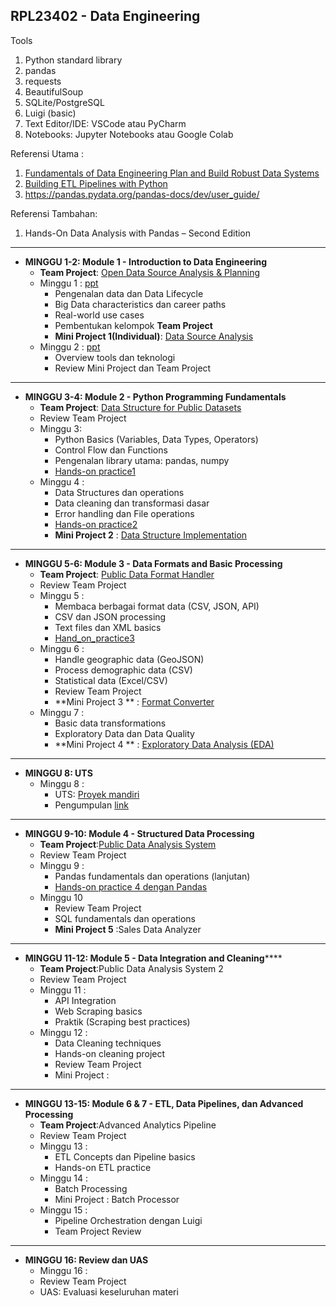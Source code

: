 RPL23402 - Data Engineering
---------------------------

Tools

1. Python standard library
2. pandas
3. requests
4. BeautifulSoup
5. SQLite/PostgreSQL
6. Luigi (basic)
7. Text Editor/IDE: VSCode atau PyCharm
8. Notebooks: Jupyter Notebooks atau Google Colab

Referensi Utama :

1. [Fundamentals of Data Engineering Plan and Build Robust Data Systems](https://drive.google.com/file/d/1ncjfLNRSMcwiP-Mk5IWqCgp5x767yvTW/view?usp=drive_link)
2. [Building ETL Pipelines with Python](https://drive.google.com/file/d/17yfmUb5fobAO-2K4p_QMaqBkzo7gHMfG/view?usp=sharing)
3. https://pandas.pydata.org/pandas-docs/dev/user_guide/

Referensi Tambahan:
1. Hands-On Data Analysis with Pandas – Second Edition
---

* **MINGGU 1-2: Module 1 - Introduction to Data Engineering**
  * **Team Project**: [Open Data Source Analysis & Planning](https://)
  * Minggu 1 : [ppt](https://drive.google.com/file/d/1zpElsFSyQ-FMyJ3YnHdGrUhMOcSYQNu7/view?usp=sharing)
    * Pengenalan data dan Data Lifecycle
    * Big Data characteristics dan career paths
    * Real-world use cases
    * Pembentukan kelompok  **Team Project**
    * **Mini Project 1(Individual)**: [Data Source Analysis](https://)
  * Minggu 2 : [ppt](https://https://drive.google.com/file/d/15tjISNazlHfNHcBz-NjFqxuotEmjnrQS/view?usp=sharing)
    * Overview tools dan teknologi
    * Review Mini Project dan Team Project

---

* **MINGGU 3-4: Module 2 - Python Programming Fundamentals**
  * **Team Project**: [Data Structure for Public Datasets](project/team_project2.md)
  * Review Team Project
  * Minggu 3:
    * Python Basics (Variables, Data Types, Operators)
    * Control Flow dan Functions
    * Pengenalan library utama: pandas, numpy
    * [Hands-on practice1](kode/Hands_on_practice1.ipynb)
  * Minggu 4 :
    * Data Structures dan operations
    * Data cleaning dan transformasi dasar
    * Error handling dan File operations
    * [Hands-on practice2](kode/hand_on_practice2)
    * **Mini Project 2** : [Data Structure Implementation](https://project/mini_project2.md)

---

* **MINGGU 5-6: Module 3 - Data Formats and Basic Processing**
  * **Team Project**: [Public Data Format Handler](project/team_project3.md)
  * Review Team Project
  * Minggu 5 :
    * Membaca berbagai format data (CSV, JSON, API)
    * CSV dan JSON processing
    * Text files dan XML basics
    * [Hand_on_practice3](kode/hand_on_practice3)
  * Minggu 6 :
    * Handle geographic data (GeoJSON)
    * Process demographic data (CSV)
    * Statistical data (Excel/CSV)
    * Review Team Project
    * **Mini Project 3 ** : [Format Converter](project/mini_project3.md)
  * Minggu 7 :
    * Basic data transformations
    * Exploratory Data dan Data Quality
    * **Mini Project 4 ** : [Exploratory Data Analysis (EDA)](project/mini_project4.md)

---

* **MINGGU 8: UTS**
  * Minggu 8 :
    * UTS: [Proyek mandiri](project/uts)
    * Pengumpulan [link](https://forms.gle/Jq18uLHGPZu9uAmf8)

---

* **MINGGU 9-10: Module 4 - Structured Data Processing**
  * **Team Project**:[Public Data Analysis System](project/team_project4.md)
  * Review Team Project
  * Minggu 9 :
    * Pandas fundamentals dan operations (lanjutan)
    * [Hands-on practice 4 dengan Pandas](project/kode/hand_on_practice4)
  * Minggu 10 
    * Review Team Project 
    * SQL fundamentals dan operations
    * **Mini Project 5** :Sales Data Analyzer

---

* **MINGGU 11-12: Module 5 - Data Integration and Cleaning******
  * **Team Project**:Public Data Analysis System 2
  * Review Team Project
  * Minggu 11 :
    * API Integration
    * Web Scraping basics
    * Praktik (Scraping best practices)
  * Minggu 12 :
    * Data Cleaning techniques
    * Hands-on cleaning project
    * Review Team Project
    * Mini Project :

---

* **MINGGU 13-15: Module 6 & 7 - ETL, Data Pipelines, dan Advanced Processing**
  * **Team Project**:Advanced Analytics Pipeline
  * Review Team Project
  * Minggu 13 :
    * ETL Concepts dan Pipeline basics
    * Hands-on ETL practice
  * Minggu 14 :
    * Batch Processing
    * Mini Project : Batch Processor
  * Minggu 15 :
    * Pipeline Orchestration dengan Luigi
    * Team Project Review

---

* **MINGGU 16: Review dan UAS**
  * Minggu 16 :
  * Review Team Project
  * UAS: Evaluasi keseluruhan materi
